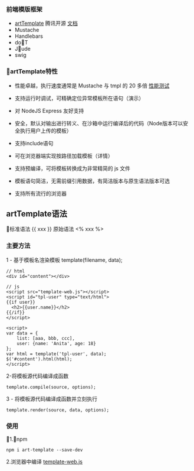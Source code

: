 ### 前端模版框架
- [artTemplate](http://www.jq22.com/jquery-info1097) 腾讯开源 [文档](https://aui.github.io/art-template/zh-cn/docs/index.html#%E7%89%B9%E6%80%A7)
- Mustache
- Handlebars
- doT
- Jude
- swig

### artTemplate特性
- 性能卓越，执行速度通常是 Mustache 与 tmpl 的 20 多倍  [性能测试](https://aui.github.io/art-template/rendering-test/)

- 支持运行时调试，可精确定位异常模板所在语句（演示）

- 对 NodeJS Express 友好支持

- 安全，默认对输出进行转义、在沙箱中运行编译后的代码（Node版本可以安全执行用户上传的模板）

- 支持include语句

- 可在浏览器端实现按路径加载模板（详情）

- 支持预编译，可将模板转换成为非常精简的 js 文件

- 模板语句简洁，无需前缀引用数据，有简洁版本与原生语法版本可选

- 支持所有流行的浏览器

## artTemplate语法
标准语法  {{ xxx }}
原始语法  <% xxx %>


### 主要方法

1 - 基于模板名渲染模板 template(filename, data);
```
// html
<div id="content"></div>
```
```
// js
<script src="template-web.js"></script>
<script id="tpl-user" type="text/html">
{{if user}}
  <h2>{{user.name}}</h2>
{{/if}}
</script>

<script>
var data = {
    list: [aaa, bbb, ccc],
    user: {name: 'Anita', age: 18}
};
var html = template('tpl-user', data);
$('#content').html(html);
</script>
```


2-将模板源代码编译成函数
```
template.compile(source, options);
```

3 - 将模板源代码编译成函数并立刻执行
```
template.render(source, data, options);
```

### 使用
1.npm
```
npm i art-template --save-dev
```
2.浏览器中编译
[template-web.js](https://unpkg.com/art-template@4.13.2/lib/template-web.js)
